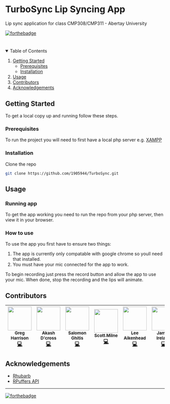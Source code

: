 # TurboSync Lip Syncing App 

Lip sync application for class CMP308/CMP311 - Abertay University 

[![forthebadge](https://forthebadge.com/images/badges/as-seen-on-tv.svg)](https://forthebadge.com)
  

#

<!-- TABLE OF CONTENTS -->
<details open="open">
  <summary>Table of Contents</summary>
  <ol>
    <li>
      <a href="#getting-started">Getting Started</a>
      <ul>
        <li><a href="#prerequisites">Prerequisites</a></li>
        <li><a href="#installation">Installation</a></li>
      </ul>
    </li>
    <li><a href="#usage">Usage</a></li>
    <li><a href="#contributors">Contributors</a></li>
    <li><a href="#acknowledgements">Acknowledgements</a></li>
  </ol>
</details>


<!-- GETTING STARTED -->

## Getting Started

To get a local copy up and running follow these steps.


### Prerequisites

To run the project you will need to first have a local php server e.g. <a href = "https://www.apachefriends.org/download.html"> XAMPP <a>
 


### Installation

Clone the repo
   ```sh
   git clone https://github.com/1905944/TurboSync.git
   ```

<!-- USAGE -->

## Usage

### Running app

To get the app working you need to run the repo from your php server, then view it in your browser.
 

### How to use

To use the app you first have to ensure two things:
1. The app is currently only compatable with google chrome so youll need that installed. 
2. You must have your mic connected for the app to work.

To begin recording just press the record button and allow the app to use your mic. When done, stop the recording and the lips will animate.


<!-- CONTRIBUTORS -->

## Contributors

| [<img src="https://avatars2.githubusercontent.com/u/71991660?v=4" width="75px;"/><br /><sub><b>Greg Harrison</b></sub>](https://github.com/gregharrisonAbertay)<br />[💻](https://github.com/ScottMilne/TurboSync/commits?author=gregharrisonAbertay "Code") | [<img src="https://avatars3.githubusercontent.com/u/56352461?v=4" width="75px;"/><br /><sub><b>Akash D'cross</b></sub>](https://github.com/AkashDcross)<br />[💻](https://github.com/ScottMilne/TurboSync/commits?author=AkashDcross "Code") | [<img src="https://avatars1.githubusercontent.com/u/25231716?v=4" width="75px;"/><br /><sub><b>Salomon Ghitis</b></sub>](https://github.com/SaloGitHub)<br />[💻](https://github.com/ScottMilne/TurboSync/commits?author=SaloGitHub "Code") | [<img src="https://avatars3.githubusercontent.com/u/72017529?v=4" width="75px;"/><br /><sub><b>Scott Milne</b></sub>](https://github.com/ScottMilne)<br />[💻](https://github.com/ScottMilne/TurboSync/commits?author=ScottMilne "Code") | [<img src="https://avatars0.githubusercontent.com/u/71823712?v=4" width="75px;"/><br /><sub><b>Lee Aikenhead</b></sub>](https://github.com/2005251)<br />[💻](https://github.com/ScottMilne/TurboSync/commits?author=2005251 "Code") | [<img src="https://avatars0.githubusercontent.com/u/78224980?v=4" width="75px;"/><br /><sub><b>James Ireland</b></sub>](https://github.com/11icecube11-2)<br />[💻](https://github.com/ScottMilne/TurboSync/commits?author=11icecube11-2 "Code") |
| :---: | :---: | :---: | :---: | :---: | :---: |




<!-- ACKNOWLEDGEMENTS -->

## Acknowledgements

* [Rhubarb](https://github.com/DanielSWolf/rhubarb-lip-sync)
* [RPuffers API](https://github.com/RPuffer/lip-sync-api)



<hr>

[![forthebadge](https://forthebadge.com/images/badges/works-on-my-machine.svg)](https://forthebadge.com)
